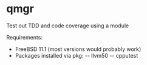 # qmgr
Test out TDD and code coverage using a module

Requirements:
- FreeBSD 11.1 (most versions would probably work)
- Packages installed via pkg:
-- llvm50
-- cpputest

